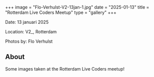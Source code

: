 +++
image = "Flo-Verhulst-V2-13jan-1.jpg"
date = "2025-01-13"
title = "Rotterdam Live Coders Meetup"
type = "gallery"
+++

Date: 13 januari 2025

Location: V2_, Rotterdam

Photos by: Flo Verhulst

<!-- More pictures on []() -->
<!-- Optional in case you host more pictures on for example Flickr or some other place -->

## About

Some images taken at the Rotterdam Live Coders meetup!